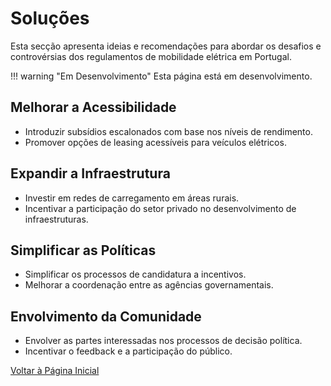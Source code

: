 # Soluções

Esta secção apresenta ideias e recomendações para abordar os desafios e controvérsias dos regulamentos de mobilidade elétrica em Portugal.


!!! warning "Em Desenvolvimento"
    Esta página está em desenvolvimento.
    

## Melhorar a Acessibilidade
- Introduzir subsídios escalonados com base nos níveis de rendimento.
- Promover opções de leasing acessíveis para veículos elétricos.

## Expandir a Infraestrutura
- Investir em redes de carregamento em áreas rurais.
- Incentivar a participação do setor privado no desenvolvimento de infraestruturas.

## Simplificar as Políticas
- Simplificar os processos de candidatura a incentivos.
- Melhorar a coordenação entre as agências governamentais.

## Envolvimento da Comunidade
- Envolver as partes interessadas nos processos de decisão política.
- Incentivar o feedback e a participação do público.

[Voltar à Página Inicial](../index.md)
